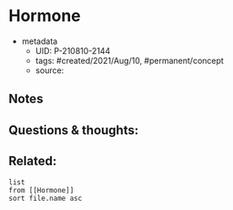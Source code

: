 # Hormone

- metadata
	- UID: P-210810-2144
	- tags: #created/2021/Aug/10, #permanent/concept 
	- source: 

## Notes


## Questions & thoughts:


## Related:
```dataview
list
from [[Hormone]]
sort file.name asc
```